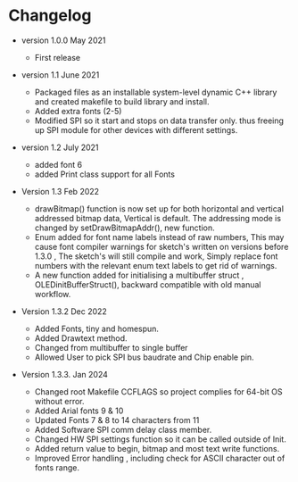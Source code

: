 # Changelog

* version 1.0.0 May 2021
	* First release
	
* version 1.1 June 2021
	* Packaged files as an installable system-level dynamic C++ library
	and created makefile to build library and install.
	* Added extra fonts (2-5)
	* Modified SPI so it start and stops on data transfer only.
	thus freeing up SPI module for other devices with different settings. 

* version 1.2 July 2021
	* added font 6
	* added Print class support for all Fonts

* Version 1.3 Feb 2022
	* drawBitmap() function is now set up for both horizontal and vertical addressed bitmap data,
	Vertical is default. The addressing mode is changed by setDrawBitmapAddr(), new function.  
	* Enum added for font name labels instead of raw numbers, 
	This may cause font compiler warnings for sketch's written on versions before 1.3.0 , 
 	The sketch's will still compile and work,
	Simply replace font numbers  with the relevant enum text labels to get rid of warnings. 
	* A new function added for initialising a multibuffer struct , OLEDinitBufferStruct(),
	backward compatible with old manual workflow. 
	
* Version 1.3.2 Dec 2022
	* Added Fonts, tiny and homespun.
	* Added Drawtext method.
	* Changed from multibuffer to single buffer
	* Allowed User to pick SPI bus baudrate and Chip enable pin.

* Version 1.3.3. Jan 2024
	* Changed root Makefile CCFLAGS so project complies for 64-bit OS without error.
	* Added Arial fonts 9 & 10
	* Updated Fonts 7 & 8 to 14 characters from 11
	* Added Software SPI comm delay class member.
	* Changed HW SPI settings function so it can be called outside of Init.
	* Added return value to begin, bitmap and most text write functions.
	* Improved Error handling , including check for ASCII character out of fonts range.


